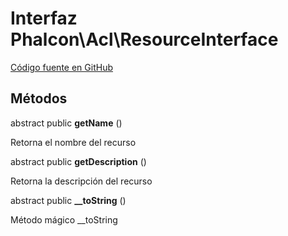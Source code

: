 # Interfaz **Phalcon\\Acl\\ResourceInterface**

<a href="https://github.com/phalcon/cphalcon/blob/master/phalcon/acl/resourceinterface.zep" class="btn btn-default btn-sm">Código fuente en GitHub</a>

## Métodos

abstract public **getName** ()

Retorna el nombre del recurso

abstract public **getDescription** ()

Retorna la descripción del recurso

abstract public **__toString** ()

Método mágico __toString